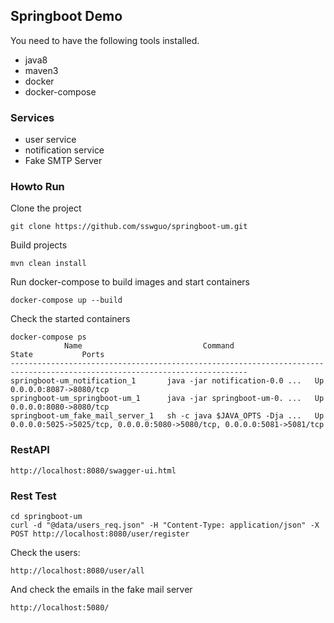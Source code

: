 ## Springboot Demo

You need to have the following tools installed.

- java8 
- maven3
- docker  
- docker-compose

### Services
- user service
- notification service
- Fake SMTP Server

### Howto Run

Clone the project 
```
git clone https://github.com/sswguo/springboot-um.git
```

Build projects

```
mvn clean install
```

Run docker-compose to build images and start containers
```
docker-compose up --build
```

Check the started containers 

```
docker-compose ps
            Name                           Command                State           Ports
---------------------------------------------------------------------------------------------------------------------------
springboot-um_notification_1       java -jar notification-0.0 ...   Up      0.0.0.0:8087->8080/tcp
springboot-um_springboot-um_1      java -jar springboot-um-0. ...   Up      0.0.0.0:8080->8080/tcp
springboot-um_fake_mail_server_1   sh -c java $JAVA_OPTS -Dja ...   Up      0.0.0.0:5025->5025/tcp, 0.0.0.0:5080->5080/tcp, 0.0.0.0:5081->5081/tcp
```

### RestAPI
```
http://localhost:8080/swagger-ui.html
```

### Rest Test
```
cd springboot-um
curl -d "@data/users_req.json" -H "Content-Type: application/json" -X POST http://localhost:8080/user/register
```

Check the users:
```
http://localhost:8080/user/all
```

And check the emails in the fake mail server
```
http://localhost:5080/
```

